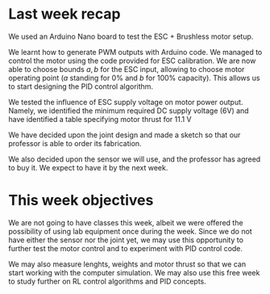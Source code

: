 # Last week recap

We used an Arduino Nano board to test the ESC + Brushless motor setup.

We learnt how to generate PWM outputs with Arduino code. We managed to control the motor using the code provided for ESC calibration. We are now able to choose bounds 
$a, b$ for the ESC input, allowing to choose motor operating point ($a$ standing for 0% and $b$ for 100% capacity). This allows us to start designing the PID control 
algorithm.

We tested the influence of ESC supply voltage on motor power output. Namely, we identified the minimum required DC supply voltage (6V) and have identified a table
specifying motor thrust for 11.1 V

We have decided upon the joint design and made a sketch so that our professor is able to order its fabrication.

We also decided upon the sensor we will use, and the professor has agreed to buy it. We expect to have it by the next week.

# This week objectives

We are not going to have classes this week, albeit we were offered the possibility of using lab equipment once during the week. Since we do not have either the sensor nor 
the joint yet, we may use this opportunity to further test the motor control and to experiment with PID control code.

We may also measure lenghts, weights and motor thrust so that we can start working with the computer simulation. We may also use this free week to study further on RL 
control algorithms and PID concepts.
